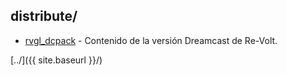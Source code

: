 ---
---

## distribute/

*  [rvgl_dcpack](https://re-volt.cl/distribute/rvgl_dcpack.zip) - Contenido de la versión Dreamcast de Re-Volt.

[../]({{ site.baseurl }}/)
